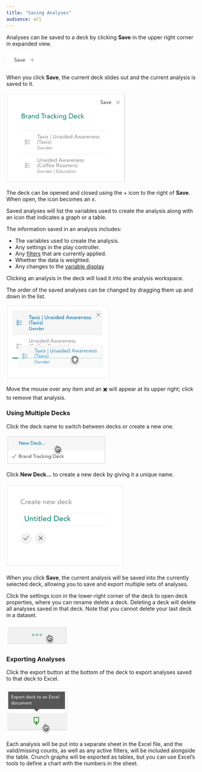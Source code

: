 ```yaml
---
title: "Saving Analyses"
audience: all
---
```


Analyses can be saved to a deck by clicking **Save** in the upper right corner in expanded view.

![](images/DeckSave.png)

When you click **Save**, the current deck slides out and the current analysis is saved to it.

![](images/SaveTray.png)

The deck can be opened and closed using the + icon to the right of **Save**. When open, the icon becomes an x.

Saved analyses will list the variables used to create the analysis along with an icon that indicates a graph or a table.

The information saved in an analysis includes:

  * The variables used to create the analysis.
  * Any settings in the play controller.
  * Any [filters](crunch_filtering-data.html) that are currently applied.
  * Whether the data is weighted.
  * Any changes to the [variable display](crunch_variable-display-in-expanded-view.html)

Clicking an analysis in the deck will load it into the analysis workspace.

The order of the saved analyses can be changed by dragging them up and down in the list.

![](images/DeckDrag.png)

Move the mouse over any item and an ✖️ will appear at its upper right; click to remove that analysis.

### Using Multiple Decks

Click the deck name to switch between decks or create a new one.

![](images/DeckDropdown.png)

Click **New Deck…** to create a new deck by giving it a unique name.

![](images/NewDeck.png)

When you click **Save**, the current analysis will be saved into the currently selected deck, allowing you to save and export multiple sets of analyses. 

Click the settings icon in the lower-right corner of the deck to open deck properties, where you can rename delete a deck. Deleting a deck will delete all analyses saved in that deck. Note that you cannot delete your last deck in a dataset.

![](images/DeckSettings.png)

### Exporting Analyses

Click the export button at the bottom of the deck to export analyses saved to that deck to Excel.

![](images/DeckExport.png)

Each analysis will be put into a separate sheet in the Excel file, and the valid/missing counts, as well as any active filters, will be included alongside the table. Crunch graphs will be exported as tables, but you can use Excel’s tools to define a chart with the numbers in the sheet.
